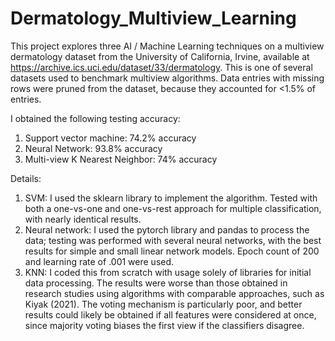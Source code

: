 # Dermatology_Multiview_Learning

This project explores three AI / Machine Learning techniques on a multiview dermatology dataset from the University of California, Irvine, 
available at https://archive.ics.uci.edu/dataset/33/dermatology. This is one of several datasets used to benchmark multiview algorithms. 
Data entries with missing rows were pruned from the dataset, because they accounted for <1.5% of entries.

I obtained the following testing accuracy:
  1. Support vector machine: 74.2% accuracy
  2. Neural Network: 93.8% accuracy
  3. Multi-view K Nearest Neighbor: 74% accuracy

Details:
  1. SVM: I used the sklearn library to implement the algorithm. Tested with both a one-vs-one and one-vs-rest approach for
     multiple classification, with nearly identical results.
  2. Neural network: I used the pytorch library and pandas to process the data; testing was performed with several neural networks, with the best results
      for simple and small linear network models. Epoch count of 200 and learning rate of .001 were used.
  3. KNN: I coded this from scratch with usage solely of libraries for initial data processing. The results were worse than those obtained in research
    studies using algorithms with comparable approaches, such as Kiyak (2021). The voting mechanism is particularly poor, and better results could likely
    be obtained if all features were considered at once, since majority voting biases the first view if the classifiers disagree.

